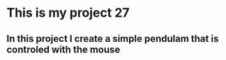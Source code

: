 # This is my project 27

## In this project I create a simple pendulam that is controled with the mouse
